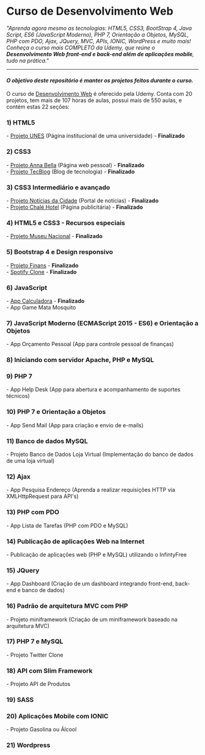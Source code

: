 ﻿# Curso de Desenvolvimento Web
<p align="left">
<em>"Aprenda agora mesmo as tecnologias: HTML5, CSS3, BootStrap 4, Java Script, ES6 (JavaScript Moderno), PHP 7, Orientação a Objetos, MySQL, PHP com PDO, Ajax, JQuery, MVC, APIs, IONIC, WordPress e muito mais!</em><br>
<em>Conheça o curso mais COMPLETO da Udemy, que reúne o <strong>Desenvolvimento Web front-end e back-end além de aplicações mobile</strong>, tudo na prática."</em>
</p>
<hr>
<h4><em>O objetivo deste repositório é manter os projetos feitos durante o curso.</em></h4>
O curso de <a href="https://www.udemy.com/web-completo/">Desenvolvimento Web</a> é oferecido pela Udemy. Conta com 20 projetos, tem mais de 107 horas de aulas, possui mais de 550 aulas, e contém estas 22 seções:

<h3>1) HTML5</h3>
- <a href="https://ricardo-fo.github.io/projetos/UNES/">Projeto UNES</a> (Página institucional de uma universidade) - <strong>Finalizado</strong>

<h3>2) CSS3</h3>
- <a href="https://ricardo-fo.github.io/projetos/AnnaBella/">Projeto Anna Bella</a> (Página web pessoal) - <strong>Finalizado</strong><br>
- <a href="https://ricardo-fo.github.io/projetos/TecBlog/">Projeto TecBlog</a> (Blog de tecnologia) - <strong>Finalizado</strong>

<h3>3) CSS3 Intermediário e avançado</h3>
- <a href="https://ricardo-fo.github.io/projetos/Site-Noticias/">Projeto Notícias da Cidade</a> (Portal de notícias) -  <strong>Finalizado</strong><br>
- <a href="https://ricardo-fo.github.io/projetos/Chale-Hotel/">Projeto Chalé Hotel</a> (Página publicitária) - <strong>Finalizado</strong>

<h3>4) HTML5 e CSS3 - Recursos especiais</h3>
- <a href="https://ricardo-fo.github.io/projetos/Museu-Nacional/">Projeto Museu Nacional</a> - <strong>Finalizado</strong>

<h3>5) Bootstrap 4 e Design responsivo</h3>
- <a href="https://ricardo-fo.github.io/projetos/Finans/">Projeto Finans</a> - <strong>Finalizado</strong><br>
- <a href="https://ricardo-fo.github.io/projetos/Spotify/">Spotify Clone</a> - <strong>Finalizado</strong>

<h3>6) JavaScript</h3>
- <a href="https://ricardo-fo.github.io/projetos/Calculadora/">App Calculadora</a> - <strong>Finalizado</strong><br>
- App Game Mata Mosquito

<h3>7) JavaScript Moderno (ECMAScript 2015 - ES6) e Orientação a Objetos</h3>
- App Orçamento Pessoal (App para controle pessoal de finanças)

<h3>8) Iniciando com servidor Apache, PHP e MySQL</h3>

<h3>9) PHP 7</h3>
- App Help Desk (App para abertura e acompanhamento de suportes técnicos)

<h3>10) PHP 7 e Orientação a Objetos</h3>
- App Send Mail (App para criação e envio de e-mails)

<h3>11) Banco de dados MySQL</h3>
- Projeto Banco de Dados Loja Virtual (Implementação do banco de dados de uma loja virtual)

<h3>12) Ajax</h3>
- App Pesquisa Endereço (Aprenda a realizar requisições HTTP via XMLHttpRequest para API's)

<h3>13) PHP com PDO</h3>
- App Lista de Tarefas (PHP com PDO e MySQL)

<h3>14) Publicação de aplicações Web na Internet</h3>
- Publicação de aplicações web (PHP e MySQL) utilizando o InfintyFree

<h3>15) JQuery</h3>
- App Dashboard (Criação de um dashboard integrando front-end, back-end e banco de dados)

<h3>16) Padrão de arquitetura MVC com PHP</h3>
- Projeto miniframework (Criação de um miniframework baseado na arquitetura MVC)

<h3>17) PHP 7 e MySQL</h3>
- Projeto Twitter Clone

<h3>18) API com Slim Framework</h3>
- Projeto API de Produtos

<h3>19) SASS</h3>

<h3>20) Aplicações Mobile com IONIC</h3>
- Projeto Gasolina ou Álcool

<h3>21) Wordpress</h3>
